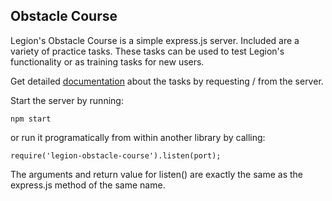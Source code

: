 
Obstacle Course
---------------

Legion's Obstacle Course is a simple express.js server. Included are a variety
of practice tasks. These tasks can be used to test Legion's functionality or
as training tasks for new users.

Get detailed [documentation](./DOCUMENTATION.txt) about the tasks by
requesting / from the server.

Start the server by running:

	npm start

or run it programatically from within another library by calling:

	require('legion-obstacle-course').listen(port);

The arguments and return value for listen() are exactly the same
as the express.js method of the same name.
